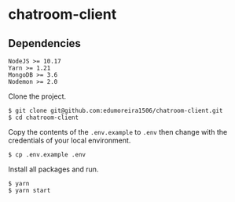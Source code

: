 # chatroom-client

## Dependencies

```
NodeJS >= 10.17
Yarn >= 1.21
MongoDB >= 3.6
Nodemon >= 2.0
```

Clone the project.
```console
$ git clone git@github.com:edumoreira1506/chatroom-client.git
$ cd chatroom-client
```

Copy the contents of the `.env.example` to `.env` then change with the credentials of your local environment.

```console
$ cp .env.example .env
```

Install all packages and run.
```console
$ yarn
$ yarn start
```

